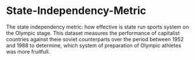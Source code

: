 # State-Independency-Metric
The state independency metric: how effective is state run sports system on the Olympic stage.
This dataset measures the performance of capitalist countries against theie soviet counterparts over the period between 1952 and 1988 to determine, which system of preparation of Olympic athletes was more fruitfull.
